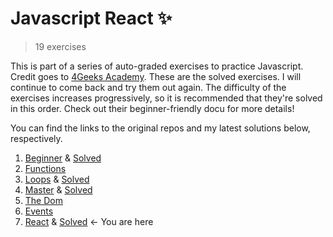 # Javascript React :sparkles:
> 19 exercises

This is part of a series of auto-graded exercises to practice Javascript. Credit goes to <a href="https://github.com/4GeeksAcademy">4Geeks Academy</a>. These are the solved exercises. I will continue to come back and try them out again. The difficulty of the exercises increases progressively, so it is recommended that they're solved in this order. Check out their beginner-friendly docu for more details!

You can find the links to the original repos and my latest solutions below, respectively.

<ol>
  <li><a href="https://github.com/4GeeksAcademy/javascript-beginner-exercises-tutorial">Beginner</a> & <a target="_blank" href="https://github.com/RMjeess/javascript-beginner-exercises">Solved</a></li>
  <li><a href="https://github.com/4GeeksAcademy/javascript-functions-exercises-tutorial">Functions</a></li>
  <li><a href="https://github.com/4GeeksAcademy/javascript-arrays-exercises-tutorial">Loops</a> & <a target="_blank" href="https://github.com/RMjeess/javascript-loops-exercises">Solved</a></li>
  <li><a href="https://github.com/4GeeksAcademy/master-javascript-programming-exercises">Master</a> & <a target="_blank" href="https://github.com/RMjeess/javascript-master-exercises">Solved</a></li>
  <li><a href="https://github.com/4GeeksAcademy/javascript-dom-tutorial-exercises">The Dom</a></li>
  <li><a href="https://github.com/4GeeksAcademy/javascript-events-tutorial-exercises">Events</a></li>
  <li><a href="https://github.com/4GeeksAcademy/react-tutorial-exercises">React</a> & <a target="_blank" href="https://github.com/RMjeess/javascript-react-exercises">Solved</a> ← You are here</li>
</ol>
